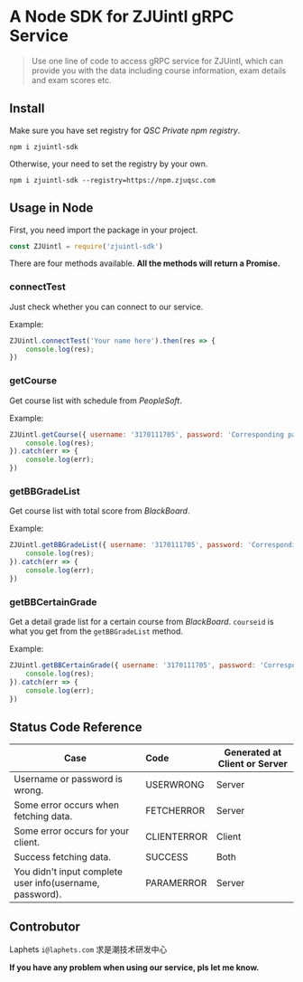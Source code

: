 # A Node SDK for ZJUintl gRPC Service

> Use one line of code to access gRPC service for ZJUintl, which can provide you with the data including course information, exam details and exam scores etc.

## Install
Make sure you have set registry for *QSC Private npm registry*.
```
npm i zjuintl-sdk
```

Otherwise, your need to set the registry by your own.
```
npm i zjuintl-sdk --registry=https://npm.zjuqsc.com
```



## Usage in Node

First, you need import the package in your project.
```js
const ZJUintl = require('zjuintl-sdk')
```

There are four methods available. 
**All the methods will return a Promise.**

### connectTest
Just check whether you can connect to our service.

Example:
```js
ZJUintl.connectTest('Your name here').then(res => {
    console.log(res);
})
```

### getCourse
Get course list with schedule from *PeopleSoft*.

Example:
```js
ZJUintl.getCourse({ username: '3170111705', password: 'Corresponding password here' }).then(res => {
    console.log(res);
}).catch(err => {
    console.log(err);
})
```

### getBBGradeList
Get course list with total score from *BlackBoard*.

Example:
```js
ZJUintl.getBBGradeList({ username: '3170111705', password: 'Corresponding password here' }).then(res => {
    console.log(res);
}).catch(err => {
    console.log(err);
})
```

### getBBCertainGrade
Get a detail grade list for a certain course from *BlackBoard*.
`courseid` is what you get from the `getBBGradeList` method.

Example:
```js
ZJUintl.getBBCertainGrade({ username: '3170111705', password: 'Corresponding password here', courseid: '_2823_1' }).then(res => {
    console.log(res);
}).catch(err => {
    console.log(err);
})
```

## Status Code Reference
| Case                                                     | Code        | Generated at Client or Server |
| -------------------------------------------------------- | :---------- | ----------------------------- |
| Username or password is wrong.                           | USERWRONG   | Server                        |
| Some error occurs when fetching data.                    | FETCHERROR  | Server                        |
| Some error occurs for your client.                       | CLIENTERROR | Client                        |
| Success fetching data.                                   | SUCCESS     | Both                          |
| You didn't input complete user info(username, password). | PARAMERROR  | Server                        |


## Controbutor
Laphets `i@laphets.com` 求是潮技术研发中心

**If you have any problem when using our service, pls let me know.**
